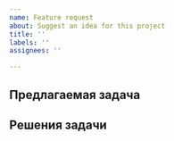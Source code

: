 ```yaml
---
name: Feature request
about: Suggest an idea for this project
title: ''
labels: ''
assignees: ''

---
```


## Предлагаемая задача
<!--- Расскажите нам, какую задачу вы хотите решить -->

## Решения задачи
<!---Предложите варианты решения вашей задачи -->
